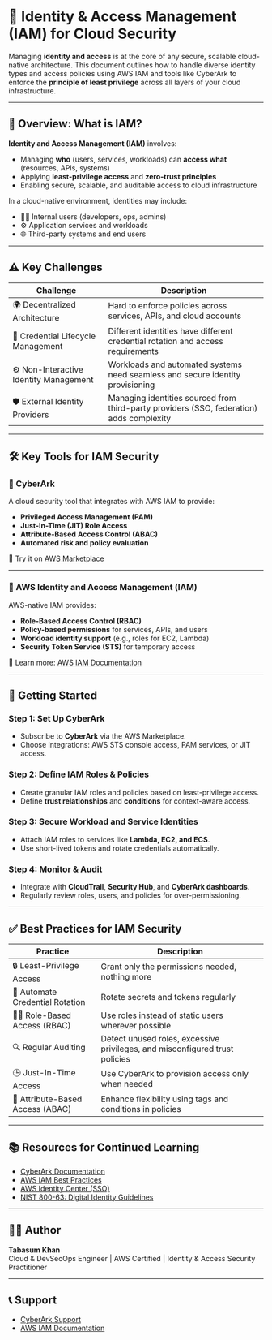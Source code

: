 # 🔐 Identity & Access Management (IAM) for Cloud Security

Managing **identity and access** is at the core of any secure, scalable cloud-native architecture. This document outlines how to handle diverse identity types and access policies using AWS IAM and tools like CyberArk to enforce the **principle of least privilege** across all layers of your cloud infrastructure.

---

## 🧾 Overview: What is IAM?

**Identity and Access Management (IAM)** involves:

- Managing **who** (users, services, workloads) can **access what** (resources, APIs, systems)
- Applying **least-privilege access** and **zero-trust principles**
- Enabling secure, scalable, and auditable access to cloud infrastructure

In a cloud-native environment, identities may include:

- 👨‍💻 Internal users (developers, ops, admins)
- ⚙️ Application services and workloads
- 🌐 Third-party systems and end users

---

## ⚠️ Key Challenges

| Challenge                               | Description                                                                                   |
|----------------------------------------|-----------------------------------------------------------------------------------------------|
| 🌍 Decentralized Architecture          | Hard to enforce policies across services, APIs, and cloud accounts                           |
| 🔄 Credential Lifecycle Management      | Different identities have different credential rotation and access requirements              |
| ⚙️ Non-Interactive Identity Management | Workloads and automated systems need seamless and secure identity provisioning               |
| 🛡️ External Identity Providers         | Managing identities sourced from third-party providers (SSO, federation) adds complexity     |

---

## 🛠️ Key Tools for IAM Security

### 🧠 CyberArk

A cloud security tool that integrates with AWS IAM to provide:

- **Privileged Access Management (PAM)**  
- **Just-In-Time (JIT) Role Access**  
- **Attribute-Based Access Control (ABAC)**  
- **Automated risk and policy evaluation**

📌 Try it on [AWS Marketplace](https://aws.amazon.com/marketplace)

---

### 🔧 AWS Identity and Access Management (IAM)

AWS-native IAM provides:

- **Role-Based Access Control (RBAC)**  
- **Policy-based permissions** for services, APIs, and users  
- **Workload identity support** (e.g., roles for EC2, Lambda)  
- **Security Token Service (STS)** for temporary access

📌 Learn more: [AWS IAM Documentation](https://docs.aws.amazon.com/IAM/latest/UserGuide/)

---

## 🚀 Getting Started

### Step 1: Set Up CyberArk

- Subscribe to **CyberArk** via the AWS Marketplace.
- Choose integrations: AWS STS console access, PAM services, or JIT access.

### Step 2: Define IAM Roles & Policies

- Create granular IAM roles and policies based on least-privilege access.
- Define **trust relationships** and **conditions** for context-aware access.

### Step 3: Secure Workload and Service Identities

- Attach IAM roles to services like **Lambda, EC2, and ECS**.
- Use short-lived tokens and rotate credentials automatically.

### Step 4: Monitor & Audit

- Integrate with **CloudTrail**, **Security Hub**, and **CyberArk dashboards**.
- Regularly review roles, users, and policies for over-permissioning.

---

## ✅ Best Practices for IAM Security

| Practice                          | Description                                                                 |
|----------------------------------|-----------------------------------------------------------------------------|
| 🔒 Least-Privilege Access        | Grant only the permissions needed, nothing more                            |
| 🔁 Automate Credential Rotation  | Rotate secrets and tokens regularly                                        |
| 🧑‍💻 Role-Based Access (RBAC)      | Use roles instead of static users wherever possible                        |
| 🔍 Regular Auditing              | Detect unused roles, excessive privileges, and misconfigured trust policies|
| 🕒 Just-In-Time Access           | Use CyberArk to provision access only when needed                          |
| 🧾 Attribute-Based Access (ABAC) | Enhance flexibility using tags and conditions in policies                  |

---

## 📚 Resources for Continued Learning

- [CyberArk Documentation](https://docs.cyberark.com/)
- [AWS IAM Best Practices](https://docs.aws.amazon.com/IAM/latest/UserGuide/best-practices.html)
- [AWS Identity Center (SSO)](https://docs.aws.amazon.com/singlesignon/latest/userguide/what-is.html)
- [NIST 800-63: Digital Identity Guidelines](https://pages.nist.gov/800-63-3/)

---

## 🧑‍💻 Author

**Tabasum Khan**  
Cloud & DevSecOps Engineer | AWS Certified | Identity & Access Security Practitioner

---

## 📞 Support

- [CyberArk Support](https://www.cyberark.com/support/)
- [AWS IAM Documentation](https://docs.aws.amazon.com/IAM/latest/UserGuide/)
